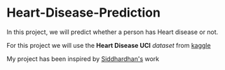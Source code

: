 # Heart-Disease-Prediction

In this project, we will predict whether a person has Heart disease or not. 

For this project we will use the **Heart Disease UCI** *dataset* from [kaggle](https://www.example.com)

My project has been inspired by [Siddhardhan's](https://youtu.be/qmqCYC-MBQo) work
